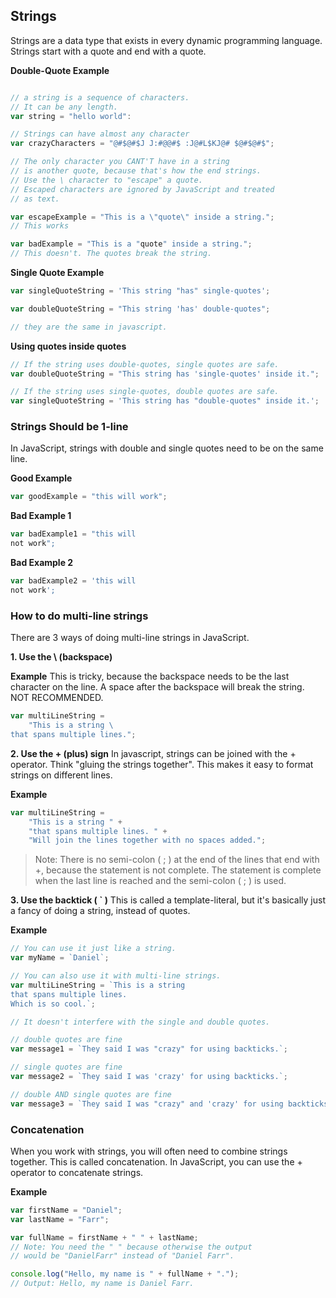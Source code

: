 ## Strings

Strings are a data type that exists in every dynamic programming language. Strings start with a quote and end with a quote.

**Double-Quote Example**

```js

// a string is a sequence of characters.
// It can be any length.
var string = "hello world":

// Strings can have almost any character
var crazyCharacters = "@#$@#$J J:#@@#$ :J@#L$KJ@# $@#$@#$";

// The only character you CANT'T have in a string
// is another quote, because that's how the end strings.
// Use the \ character to "escape" a quote.
// Escaped characters are ignored by JavaScript and treated
// as text.

var escapeExample = "This is a \"quote\" inside a string.";
// This works

var badExample = "This is a "quote" inside a string.";
// This doesn't. The quotes break the string.

```

**Single Quote Example**

```js
var singleQuoteString = 'This string "has" single-quotes';

var doubleQuoteString = "This string 'has' double-quotes";

// they are the same in javascript.
```

**Using quotes inside quotes**

```js
// If the string uses double-quotes, single quotes are safe.
var doubleQuoteString = "This string has 'single-quotes' inside it.";

// If the string uses single-quotes, double quotes are safe.
var singleQuoteString = 'This string has "double-quotes" inside it.';
```

### Strings Should be 1-line

In JavaScript, strings with double and single quotes need to be on the same line.

**Good Example**

```js
var goodExample = "this will work";
```

**Bad Example 1**

```js
var badExample1 = "this will
not work";
```

**Bad Example 2**

```js
var badExample2 = 'this will
not work';
```

### How to do multi-line strings

There are 3 ways of doing multi-line strings in JavaScript.

**1. Use the \ (backspace)**

**Example**
This is tricky, because the backspace needs to be the last
character on the line. A space after the backspace will break the string. NOT RECOMMENDED.

```js
var multiLineString =
    "This is a string \
that spans multiple lines.";
```

**2. Use the + (plus) sign**
In javascript, strings can be joined with the + operator.
Think "gluing the strings together".
This makes it easy to format strings on different lines.

**Example**

```js
var multiLineString =
    "This is a string " +
    "that spans multiple lines. " +
    "Will join the lines together with no spaces added.";
```

> Note: There is no semi-colon ( ; ) at the end of the lines that end with +, because the statement is not complete. The statement is complete when the last line is reached and the semi-colon ( ; ) is used.

**3. Use the backtick ( ` )**
This is called a template-literal, but it's basically just a fancy of doing a string, instead of quotes.

**Example**

```js
// You can use it just like a string.
var myName = `Daniel`;

// You can also use it with multi-line strings.
var multiLineString = `This is a string
that spans multiple lines.
Which is so cool.`;

// It doesn't interfere with the single and double quotes.

// double quotes are fine
var message1 = `They said I was "crazy" for using backticks.`;

// single quotes are fine
var message2 = `They said I was 'crazy' for using backticks.`;

// double AND single quotes are fine
var message3 = `They said I was "crazy" and 'crazy' for using backticks.`;
```

### Concatenation

When you work with strings, you will often need to combine strings together. This is called concatenation. In JavaScript, you can use the + operator to concatenate strings.

**Example**

```js
var firstName = "Daniel";
var lastName = "Farr";

var fullName = firstName + " " + lastName;
// Note: You need the " " because otherwise the output
// would be "DanielFarr" instead of "Daniel Farr".

console.log("Hello, my name is " + fullName + ".");
// Output: Hello, my name is Daniel Farr.
```

